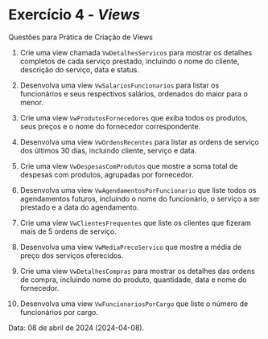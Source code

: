 <h1>Exercício 4 - <i>Views</i></h1>

Questões para Prática de Criação de Views

1. Crie uma view chamada `VwDetalhesServicos` para mostrar os detalhes completos de cada serviço prestado, incluindo o nome do cliente, descrição do serviço, data e status.

2. Desenvolva uma view `VwSalariosFuncionarios` para listar os funcionários e seus respectivos salários, ordenados do maior para o menor.

3. Crie uma view `VwProdutosFornecedores` que exiba todos os produtos, seus preços e o nome do fornecedor correspondente.

4. Desenvolva uma view `VwOrdensRecentes` para listar as ordens de serviço dos últimos 30 dias, incluindo cliente, serviço e data.

5. Crie uma view `VwDespesasComProdutos` que mostre a soma total de despesas com produtos, agrupadas por fornecedor.

6. Desenvolva uma view `VwAgendamentosPorFuncionario` que liste todos os agendamentos futuros, incluindo o nome do funcionário, o serviço a ser prestado e a data do agendamento.

7. Crie uma view `VwClientesFrequentes` que liste os clientes que fizeram mais de 5 ordens de serviço.

8. Desenvolva uma view `VwMediaPrecoServico` que mostre a média de preço dos serviços oferecidos.

9. Crie uma view `VwDetalhesCompras` para mostrar os detalhes das ordens de compra, incluindo nome do produto, quantidade, data e nome do fornecedor.

10. Desenvolva uma view `VwFuncionariosPorCargo` que liste o número de funcionários por cargo.

<p>Data: 08 de abril de 2024 (2024-04-08).</p>